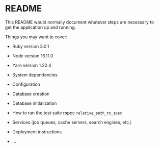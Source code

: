 # README

This README would normally document whatever steps are necessary to get the
application up and running.

Things you may want to cover:

* Ruby version
3.0.1

* Node version
16.11.0

* Yarn version
1.22.4

* System dependencies

* Configuration

* Database creation

* Database initialization

* How to run the test suite
rspec `relative_path_to_spec`

* Services (job queues, cache servers, search engines, etc.)

* Deployment instructions

* ...
